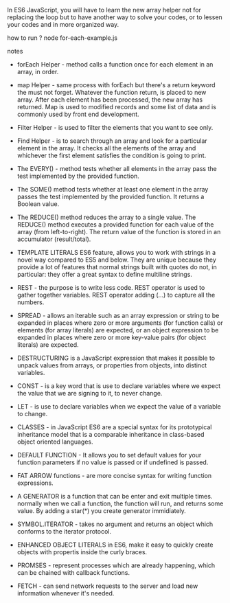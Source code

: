 
In ES6 JavaScript, you will have to learn the new array helper not for replacing the loop but to have another way to solve your codes, or to lessen your codes and in more organized way.

how to run ?
node for-each-example.js

notes
- forEach Helper - method calls a function once for each element in an array, in order.

- map Helper - same process with forEach but there's a return keyword the must not forget. Whatever the function return, is placed to new array. After each element has been processed, the new array has returned. Map is used to modified records and some list of data and is commonly used by front end development.

- Filter Helper - is used to filter the elements that you want to see only.

- Find Helper - is to search through an array and look for a particular element in the array. It checks all the elements of the array and whichever the first element satisfies the condition is going to print.

- The EVERY() - method tests whether all elements in the array pass the test implemented by the provided function.
- The SOME() method tests whether at least one element in the array passes the test implemented by the provided function. It returns a Boolean value.
- The REDUCE() method reduces the array to a single value. The REDUCE() method executes a provided function for each value of the array (from left-to-right). The return value of the function is stored in an accumulator (result/total).
- TEMPLATE LITERALS ES6 feature, allows you to work with strings in a novel way compared to ES5 and below. They are unique because they provide a lot of features that normal strings built with quotes do not, in particular: they offer a great syntax to define multiline strings.
- REST - the purpose is to write less code. REST operator is used to gather together variables. REST operator adding (...) to capture all the numbers.
- SPREAD - allows an iterable such as an array expression or string to be expanded in places where zero or more arguments (for function calls) or elements (for array literals) are expected, or an object expression to be expanded in places where zero or more key-value pairs (for object literals) are expected.
- DESTRUCTURING is a JavaScript expression that makes it possible to unpack values from arrays, or properties from objects, into distinct variables.
- CONST - is a key word that is use to declare variables where we expect the value that we are signing to it, to never change.
- LET - is use to declare variables when we expect the value of a variable to change.
- CLASSES - in JavaScript ES6 are a special syntax for its prototypical inheritance model that is a comparable inheritance in class-based object oriented languages.
- DEFAULT FUNCTION - It allows you to set default values for your function parameters if no value is passed or if undefined is passed.
- FAT ARROW functions - are more concise syntax for writing function expressions.
- A GENERATOR is a function that can be enter and exit multiple times. normally when we call a function, the function will run, and returns some value. By adding a star(*) you create generator immidiately.
- SYMBOL.ITERATOR - takes no argument and returns an object which conforms to the iterator protocol.
- ENHANCED OBJECT LITERALS in ES6, make it easy to quickly create objects with propertis inside the curly braces.
- PROMSES - represent processes which are already happening, which can be chained with callback functions.
- FETCH - can send network requests to the server and load new information whenever it's needed.
